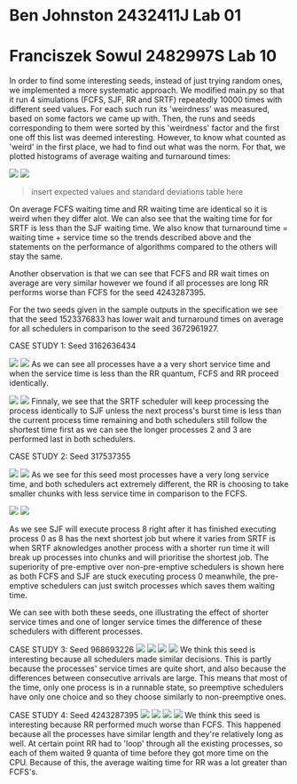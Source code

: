 # Ben Johnston 2432411J Lab 01
# Franciszek Sowul 2482997S Lab 10

In order to find some interesting seeds, instead of just trying random ones, we implemented a more systematic approach. We modified main.py so that it run 4 simulations (FCFS, SJF, RR and SRTF) repeatedly 10000 times with different seed values. For each such run its 'weirdness' was measured, based on some factors we came up with. Then, the runs and seeds corresponding to them were sorted by this 'weirdness' factor and the first one off this list was deemed interesting. However, to know what counted as 'weird' in the first place, we had to find out what was the norm. For that, we plotted histograms of average waiting and turnaround times: 

![](avg_waiting_time.png)
![](avg_turnaround_time.png)

> insert expected values and standard deviations table here

On average FCFS waiting time and RR waiting time are identical so it is weird when they differ alot. We can also see that the waiting time for for SRTF is less than the SJF waiting time. We also know that turnaround time = waiting time + service time so the trends described above and the statements on the performance of algorithms compared to the others will stay the same.

Another observation is that we can see that FCFS and RR wait times on average are very similar however we found if all processes are long RR performs worse than FCFS for the seed 4243287395.

For the two seeds given in the sample outputs in the specification we see that the seed 1523376833 has lower wait and turnaround times on average for all schedulers in comparison to the seed 3672961927.

CASE STUDY 1: Seed 3162636434

![](316fcfs.png)
![](316rr.png)
As we can see all processes have a a very short service time and when the service time is less than the RR quantum, FCFS and RR proceed identically.

![](316sjf.png)
![](316srtf.png)
Finnaly, we see that the SRTF scheduler will keep processing the process identically to SJF unless the next process's burst time is less than the current process time remaining and both schedulers still follow the shortest time first as we can see the longer processes 2 and 3 are performed last in both schedulers.


CASE STUDY 2: Seed 317537355

![](317fcfs.png)
![](317rr.png)
As we see for this seed most processes have a very long service time, and both schedulers act extremely different, the RR is choosing to take smaller chunks with less service time in comparison to the FCFS.

![](317sjf.png)
![](317srtf.png)

As we see SJF will execute process 8 right after it has finished executing process 0 as 8 has the next shortest job but where it varies from SRTF is when SRTF aknowledges another process with a shorter run time it will break up processes into chunks and will prioritise the shortest job. The superiority of pre-emptive over non-pre-emptive schedulers is shown here as both FCFS and SJF are stuck executing process 0 meanwhile, the pre-emptive schedulers can just switch processes which saves them waiting time.

We can see with both these seeds, one illustrating the effect of shorter service times and one of longer service times the difference of these schedulers with different processes.

CASE STUDY 3: Seed 968693226
![](FCFS_968693226.png)
![](RR_968693226.png)
![](SJF_968693226.png)
![](SRTF_968693226.png)
We think this seed is interesting because all schedulers made similar decisions. This is partly because the processes' service times are quite short, and also because the differences between consecutive arrivals are large. This means that most of the time, only one process is in a runnable state, so preemptive schedulers have only one choice and so they choose similarly to non-preemptive ones.

CASE STUDY 4: Seed 4243287395
![](424fcfs.png)
![](424rr.png)
![](424sjf.png)
![](424srtf.png)
We think this seed is interesting because RR performed much worse than FCFS. This happened because all the processes have similar length and they're relatively long as well. At certain point RR had to 'loop' through all the existing processes, so each of them waited 9 quanta of time before they got more time on the CPU. Because of this, the average waiting time for RR was a lot greater than FCFS's.
